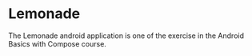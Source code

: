 # Lemonade
The Lemonade android application is one of the exercise in the Android Basics with Compose course.
